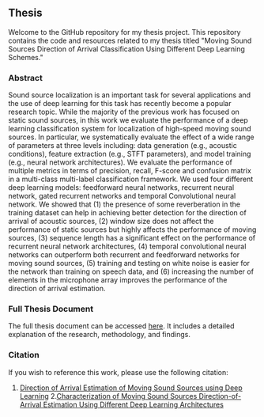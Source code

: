 ## Thesis 
Welcome to the GitHub repository for my thesis project. This repository contains the code and resources related to my thesis titled "Moving Sound Sources Direction of Arrival Classification Using Different Deep Learning Schemes."

### Abstract
Sound source localization is an important task for several applications and the use of deep learning for this task has recently become a popular research topic. While the majority of the previous work has focused on static sound sources, in this work we evaluate the performance of a deep learning classification system for localization of high-speed moving sound sources. In particular, we systematically evaluate the effect of a wide range of parameters at three levels including: data generation (e.g., acoustic conditions), feature extraction (e.g., STFT parameters), and model training (e.g., neural network architectures). We evaluate the performance of multiple metrics in terms of precision, recall, F-score and confusion matrix in a multi-class multi-label classification framework. We used four different deep learning models: feedforward neural networks, recurrent neural network, gated recurrent networks and temporal Convolutional neural network. We showed that (1) the presence of some reverberation in the training dataset can help in achieving better detection for the direction of arrival of acoustic sources, (2) window size does not affect the performance of static sources but highly affects the performance of moving sources, (3) sequence length has a significant effect on the performance of recurrent neural network architectures, (4) temporal convolutional neural networks can outperform both recurrent and feedforward networks for moving sound sources, (5) training and testing on white noise is easier for the network than training on speech data, and (6) increasing the number of elements in the microphone array improves the performance of the direction of arrival estimation.


### Full Thesis Document
The full thesis document can be accessed [here](https://ruor.uottawa.ca/handle/10393/44824). It includes a detailed explanation of the research, methodology, and findings.


### Citation

If you wish to reference this work, please use the following citation:
1. [Direction of Arrival Estimation of Moving Sound Sources using Deep Learning](https://ieeexplore.ieee.org/abstract/document/9806668) 
2.[Characterization of Moving Sound Sources Direction-of-Arrival Estimation Using Different Deep Learning Architectures](https://ieeexplore.ieee.org/abstract/document/10040977)
